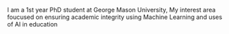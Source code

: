 I am a 1st year PhD student at George Mason University, My interest area foucused on ensuring academic integrity using Machine Learning and uses of AI in education